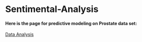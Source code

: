 # Sentimental-Analysis

<h4>Here is the page for predictive modeling on Prostate data set:</h4>
      <a href="https://kumarisandhya2003.github.io/Sentimental-Analysis/">Data Analysis</a>
